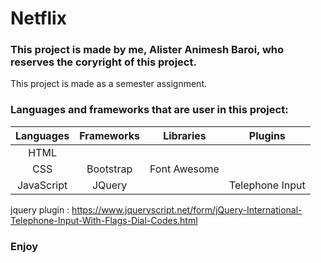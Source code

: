 # Netflix

### This project is made by me, Alister Animesh Baroi, who reserves the coryright of this project.

This project is made as a semester assignment.

### Languages and frameworks that are user in this project:

| Languages  | Frameworks | Libraries    |    Plugins     | 
| :--------: | :--------: | :----------: |  :----------:  | 
| HTML       |            |              |                | 
| CSS        | Bootstrap  | Font Awesome |                | 
| JavaScript |   JQuery   |              | Telephone Input| 

jquery plugin : https://www.jqueryscript.net/form/jQuery-International-Telephone-Input-With-Flags-Dial-Codes.html

### Enjoy

 
